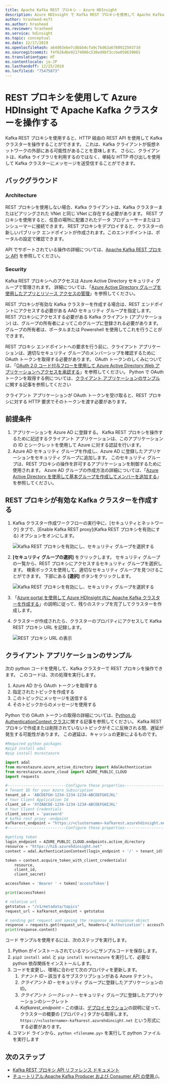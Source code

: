 ```yaml
---
title: Apache Kafka REST プロキシ - Azure HDInsight
description: Azure HDInsight で Kafka REST プロキシを使用して Apache Kafka 操作を実行する方法について説明します。
author: hrasheed-msft
ms.author: hrasheed
ms.reviewer: hrasheed
ms.service: hdinsight
ms.topic: conceptual
ms.date: 12/17/2019
ms.openlocfilehash: a64d03ebe7c8bbb4cfa9c7bd63a678892250373d
ms.sourcegitcommit: f4f626d6e92174086c530ed9bf3ccbe058639081
ms.translationtype: HT
ms.contentlocale: ja-JP
ms.lasthandoff: 12/25/2019
ms.locfileid: "75475873"
---
```

# <a name="interact-with-apache-kafka-clusters-in-azure-hdinsight-using-a-rest-proxy"></a>REST プロキシを使用して Azure HDInsight で Apache Kafka クラスターを操作する

Kafka REST プロキシを使用すると、HTTP 経由の REST API を使用して Kafka クラスターを操作することができます。 これは、Kafka クライアントが仮想ネットワークの外部にある可能性があることを意味します。 さらに、クライアントは、Kafka ライブラリを利用するのではなく、単純な HTTP 呼び出しを使用して Kafka クラスターにメッセージを送受信することができます。  

## <a name="background"></a>バックグラウンド

### <a name="architecture"></a>Architecture

REST プロキシを使用しない場合、Kafka クライアントは、Kafka クラスターまたはピアリングされた VNet と同じ VNet に存在する必要があります。 REST プロキシを使用すると、任意の場所に配置されたデータ プロデューサーまたはコンシューマーに接続できます。 REST プロキシをデプロイすると、クラスターの新しいパブリック エンドポイントが作成されます。このエンドポイントは、ポータルの設定で確認できます。

API でサポートされている操作の詳細については、[Apache Kafka REST プロキシ API](https://docs.microsoft.com/rest/api/hdinsight-kafka-rest-proxy) を参照してください。

### <a name="security"></a>Security

Kafka REST プロキシへのアクセスは Azure Active Directory セキュリティ グループで管理されます。 詳細については、「[Azure Active Directory グループを使用したアプリとリソース アクセスの管理](https://docs.microsoft.com/azure/active-directory/fundamentals/active-directory-manage-groups)」を参照してください。

REST プロキシが有効な Kafka クラスターを作成する場合は、REST エンドポイントにアクセスする必要がある AAD セキュリティ グループを指定します。 REST プロキシにアクセスする必要がある Kafka クライアント (アプリケーション) は、グループの所有者によってこのグループに登録される必要があります。 グループの所有者は、ポータルまたは Powershell を使用してこれを行うことができます。

REST プロキシ エンドポイントへの要求を行う前に、クライアント アプリケーションは、適切なセキュリティ グループのメンバーシップを確認するために OAuth トークンを取得する必要があります。 OAuth トークンのしくみについては、「[OAuth 2.0 コード付与フローを使用して Azure Active Directory Web アプリケーションへアクセスを承認する](../../active-directory/develop/v1-protocols-oauth-code.md)」を参照してください。 Python で OAuth トークンを取得する例については、[クライアント アプリケーションのサンプル](#client-application-sample)に関する記事を参照してください

クライアント アプリケーションが OAuth トークンを受け取ると、REST プロキシに対する HTTP 要求でそのトークンを渡す必要があります。

## <a name="prerequisites"></a>前提条件

1. アプリケーションを Azure AD に登録する。 Kafka REST プロキシを操作するために記述するクライアント アプリケーションは、このアプリケーションの ID とシークレットを使用して Azure に対する認証を行います。
1. Azure AD セキュリティ グループを作成し、Azure AD に登録したアプリケーションをセキュリティ グループに追加します。 このセキュリティ グループは、REST プロキシの操作を許可するアプリケーションを制御するために使用されます。 Azure AD グループの作成方法の詳細については、「[Azure Active Directory を使用して基本グループを作成してメンバーを追加する](../../active-directory/fundamentals/active-directory-groups-create-azure-portal.md)」を参照してください。

## <a name="create-a-kafka-cluster-with-rest-proxy-enabled"></a>REST プロキシが有効な Kafka クラスターを作成する

1. Kafka クラスター作成ワークフローの実行中に、[セキュリティとネットワーク] タブで、[Enable Kafka REST proxy]\(Kafka REST プロキシを有効にする\) オプションをオンにします。

     ![Kafka REST プロキシを有効にし、セキュリティ グループを選択する](./media/apache-kafka-rest-proxy/apache-kafka-rest-proxy-enable.png)

1. **[セキュリティ グループの選択]** をクリックします。 セキュリティ グループの一覧から、REST プロキシにアクセスするセキュリティ グループを選択します。 検索ボックスを使用して、適切なセキュリティ グループを見つけることができます。 下部にある **[選択]** ボタンをクリックします。

     ![Kafka REST プロキシを有効にし、セキュリティ グループを選択する](./media/apache-kafka-rest-proxy/apache-kafka-rest-proxy-select-security-group.png)

1. 「[Azure portal を使用して Azure HDInsight 内に Apache Kafka クラスターを作成する](https://docs.microsoft.com/azure/hdinsight/kafka/apache-kafka-get-started)」の説明に従って、残りのステップを完了してクラスターを作成します。

1. クラスターが作成されたら、クラスターのプロパティにアクセスして Kafka REST プロキシ URL を記録します。

     ![REST プロキシ URL の表示](./media/apache-kafka-rest-proxy/apache-kafka-rest-proxy-view-proxy-url.png)

## <a name="client-application-sample"></a>クライアント アプリケーションのサンプル

次の python コードを使用して、Kafka クラスターで REST プロキシを操作できます。 このコードは、次の処理を実行します。

1. Azure AD から OAuth トークンを取得する
1. 指定されたトピックを作成する
1. このトピックにメッセージを送信する
1. そのトピックからのメッセージを使用する

Python での OAuth トークンの取得の詳細については、[Python の AuthenticationContext クラス](https://docs.microsoft.com/python/api/adal/adal.authentication_context.authenticationcontext?view=azure-python)に関する記事を参照してください。 Kafka REST プロキシで作成または削除されていないトピックがそこに反映される間、遅延が発生する可能性があります。 この遅延は、キャッシュの更新によるものです。

```python
#Required python packages
#pip3 install adal
#pip install msrestazure

import adal
from msrestazure.azure_active_directory import AdalAuthentication
from msrestazure.azure_cloud import AZURE_PUBLIC_CLOUD
import requests

#--------------------------Configure these properties-------------------------------#
# Tenant ID for your Azure Subscription
tenant_id = 'ABCDEFGH-1234-1234-1234-ABCDEFGHIJKL'
# Your Client Application Id
client_id = 'XYZABCDE-1234-1234-1234-ABCDEFGHIJKL'
# Your Client Credentials
client_secret = 'password'
# kafka rest proxy -endpoint
kafkarest_endpoint = "https://<clustername>-kafkarest.azurehdinsight.net"
#--------------------------Configure these properties-------------------------------#

#getting token
login_endpoint = AZURE_PUBLIC_CLOUD.endpoints.active_directory
resource = "https://hib.azurehdinsight.net"
context = adal.AuthenticationContext(login_endpoint + '/' + tenant_id)

token = context.acquire_token_with_client_credentials(
    resource,
    client_id,
    client_secret)

accessToken = 'Bearer ' + token['accessToken']

print(accessToken)

# relative url
getstatus = "/v1/metadata/topics"
request_url = kafkarest_endpoint + getstatus

# sending get request and saving the response as response object
response = requests.get(request_url, headers={'Authorization': accessToken})
print(response.content)
```

コード サンプルを使用するには、次のステップを実行します。

1. Python がインストールされているマシンにサンプルコードを保存します。
1. `pip3 install adal` と `pip install msrestazure` を実行して、必要な python 依存関係をインストールします。
1. コードを変更し、環境に合わせて次のプロパティを更新します。
    1.  *テナント ID* – 該当するサブスクリプションがある Azure テナント。
    1.  *クライアント ID* – セキュリティ グループに登録したアプリケーションの ID。
    1.  *クライアント シークレット* – セキュリティ グループに登録したアプリケーションのシークレット
    1.  *Kafkarest_endpoint* – この値は、[デプロイ セクション](#create-a-kafka-cluster-with-rest-proxy-enabled)の説明に従って、クラスターの概要の [プロパティ] タブから取得します。 `https://<clustername>-kafkarest.azurehdinsight.net` という形式にする必要があります。
3. コマンド ラインから、`python <filename.py>` を実行して python ファイルを実行します

## <a name="next-steps"></a>次のステップ

* [Kafka REST プロキシ API リファレンス ドキュメント](https://docs.microsoft.com/rest/api/hdinsight-kafka-rest-proxy/)
* [チュートリアル:Apache Kafka Producer および Consumer API の使用](apache-kafka-producer-consumer-api.md)」)。